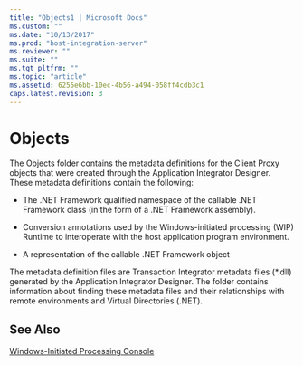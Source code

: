 ```yaml
---
title: "Objects1 | Microsoft Docs"
ms.custom: ""
ms.date: "10/13/2017"
ms.prod: "host-integration-server"
ms.reviewer: ""
ms.suite: ""
ms.tgt_pltfrm: ""
ms.topic: "article"
ms.assetid: 6255e6bb-10ec-4b56-a494-058ff4cdb3c1
caps.latest.revision: 3
---
```

# Objects
The Objects folder contains the metadata definitions for the Client Proxy objects that were created through the Application Integrator Designer. These metadata definitions contain the following:  
  
-   The .NET Framework qualified namespace of the callable .NET Framework class (in the form of a .NET Framework assembly).  
  
-   Conversion annotations used by the Windows-initiated processing (WIP) Runtime to interoperate with the host application program environment.  
  
-   A representation of the callable .NET Framework object  
  
 The metadata definition files are Transaction Integrator metadata files (*.dll) generated by the Application Integrator Designer. The folder contains information about finding these metadata files and their relationships with remote environments and Virtual Directories (.NET).  
  
## See Also  
 [Windows-Initiated Processing Console](../core/windows-initiated-processing-console.md)